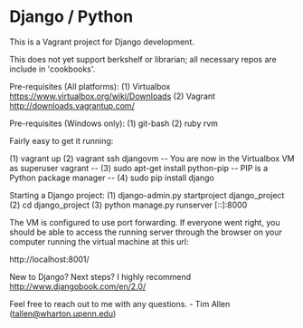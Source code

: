 # Django / Python

This is a Vagrant project for Django development.

This does not yet support berkshelf or librarian; all necessary repos are include in 'cookbooks'.

Pre-requisites (All platforms):
(1) Virtualbox https://www.virtualbox.org/wiki/Downloads
(2) Vagrant http://downloads.vagrantup.com/

Pre-requisites (Windows only):
(1) git-bash
(2) ruby rvm

Fairly easy to get it running:

(1) vagrant up
(2) vagrant ssh djangovm
-- You are now in the Virtualbox VM as superuser vagrant --
(3) sudo apt-get install python-pip
-- PIP is a Python package manager --
(4) sudo pip install django

Starting a Django project:
(1) django-admin.py startproject django_project
(2) cd django_project
(3) python manage.py runserver [::]:8000

The VM is configured to use port forwarding. If everyone went right, you should be able to access the 
running server through the browser on your computer running the virtual machine at this url:

http://localhost:8001/

New to Django? Next steps? I highly recommend http://www.djangobook.com/en/2.0/

Feel free to reach out to me with any questions. - Tim Allen (tallen@wharton.upenn.edu)